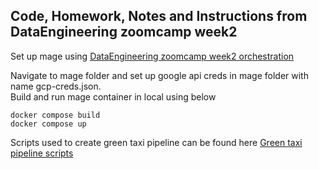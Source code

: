 ## Code, Homework, Notes and Instructions from DataEngineering zoomcamp week2

Set up mage using <a href="https://github.com/DataTalksClub/data-engineering-zoomcamp/tree/main/02-workflow-orchestration#221----intro-to-orchestration">DataEngineering zoomcamp week2 orchestration</a>

Navigate to mage folder and set up google api creds in mage folder with name gcp-creds.json. <br/> 
Build and run mage container in local using below

```
docker compose build
docker compose up
```



Scripts used to create green taxi pipeline can be found here 
<a href="https://github.com/amohan601/dataengineering-zoomcamp2024/tree/main/week_2_workflow_orchestration/mage_scripts">Green taxi pipeline scripts</a>
